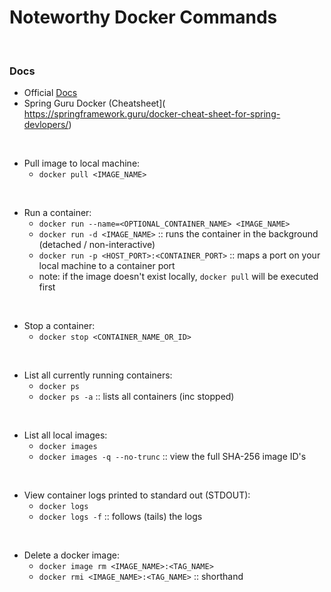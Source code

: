# Noteworthy Docker Commands

<br>

### Docs
* Official [Docs](https://docs.docker.com/)
* Spring Guru Docker (Cheatsheet](
https://springframework.guru/docker-cheat-sheet-for-spring-devlopers/)

<br>

* Pull image to local machine:
    * `docker pull <IMAGE_NAME>`

<br>

* Run a container:
    * `docker run --name=<OPTIONAL_CONTAINER_NAME> <IMAGE_NAME>`
    * `docker run -d <IMAGE_NAME>` :: runs the container in the background (detached / non-interactive)
    * `docker run -p <HOST_PORT>:<CONTAINER_PORT>` :: maps a port on your local machine to a container port
    * note: if the image doesn't exist locally, `docker pull` will be executed first

<br>

* Stop a container:
    * `docker stop <CONTAINER_NAME_OR_ID>`

<br>

* List all currently running containers:
    * `docker ps`
    * `docker ps -a` :: lists all containers (inc stopped)

<br>

* List all local images:
    * `docker images`
    * `docker images -q --no-trunc` :: view the full SHA-256 image ID's

<br>

* View container logs printed to standard out (STDOUT):
    * `docker logs`
    * `docker logs -f` :: follows (tails) the logs

<br>

* Delete a docker image:
    * `docker image rm <IMAGE_NAME>:<TAG_NAME>`
    * `docker rmi <IMAGE_NAME>:<TAG_NAME>` :: shorthand
